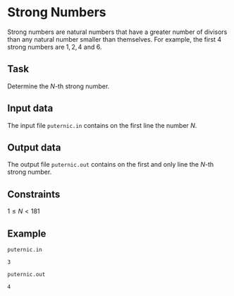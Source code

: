 # Strong Numbers

Strong numbers are natural numbers that have a greater number of divisors than any natural number smaller than themselves. For example, the first $4$ strong numbers are $1, 2, 4$ and $6$.

## Task

Determine the $N$-th strong number.

## Input data

The input file `puternic.in` contains on the first line the number $N$.

## Output data

The output file `puternic.out` contains on the first and only line the $N$-th strong number.

## Constraints

$1 \leq N < 181$

## Example

`puternic.in`

`3`

`puternic.out`

`4`